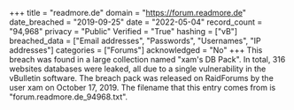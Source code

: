 +++
title = "readmore.de"
domain = "https://forum.readmore.de"
date_breached = "2019-09-25"
date = "2022-05-04"
record_count = "94,968"
privacy = "Public"
Verified = "True"
hashing = ["vB"]
breached_data = ["Email addresses", "Passwords", "Usernames", "IP addresses"]
categories = ["Forums"]
acknowledged = "No"
+++
This breach was found in a large collection named "xam's DB Pack". In total, 316 websites databases were leaked, all due to a single vulnerability in the vBulletin software. The breach pack was released on RaidForums by the user xam on October 17, 2019. The filename that this entry comes from is "forum.readmore.de_94968.txt".
